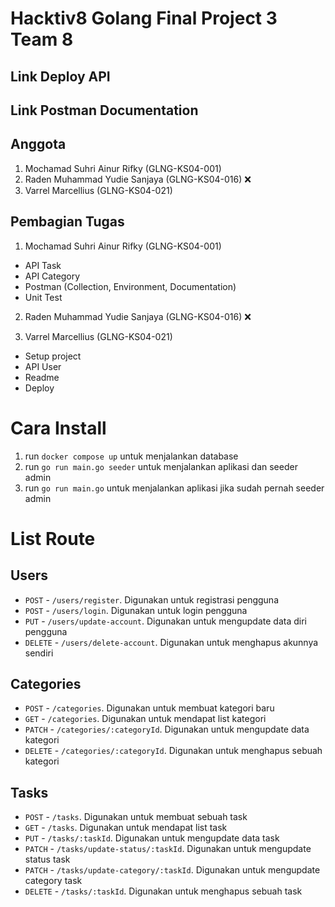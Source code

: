 # Hacktiv8 Golang Final Project 3 Team 8

## Link Deploy API

## Link Postman Documentation

## Anggota

1. Mochamad Suhri Ainur Rifky (GLNG-KS04-001)
2. Raden Muhammad Yudie Sanjaya (GLNG-KS04-016) :x:
3. Varrel Marcellius (GLNG-KS04-021)

## Pembagian Tugas

1. Mochamad Suhri Ainur Rifky (GLNG-KS04-001)

- API Task
- API Category
- Postman (Collection, Environment, Documentation)
- Unit Test

2. Raden Muhammad Yudie Sanjaya (GLNG-KS04-016) :x:


3. Varrel Marcellius (GLNG-KS04-021)

- Setup project
- API User
- Readme
- Deploy

# Cara Install

1. run `docker compose up` untuk menjalankan database
2. run `go run main.go seeder` untuk menjalankan aplikasi dan seeder admin
3. run `go run main.go` untuk menjalankan aplikasi jika sudah pernah seeder admin

# List Route

## Users

- `POST` - `/users/register`. Digunakan untuk registrasi pengguna
- `POST` - `/users/login`. Digunakan untuk login pengguna
- `PUT` - `/users/update-account`. Digunakan untuk mengupdate data diri pengguna
- `DELETE` - `/users/delete-account`. Digunakan untuk menghapus akunnya sendiri

## Categories

- `POST` - `/categories`. Digunakan untuk membuat kategori baru
- `GET` - `/categories`. Digunakan untuk mendapat list kategori
- `PATCH` - `/categories/:categoryId`. Digunakan untuk mengupdate data kategori
- `DELETE` - `/categories/:categoryId`. Digunakan untuk menghapus sebuah kategori

## Tasks

- `POST` - `/tasks`. Digunakan untuk membuat sebuah task
- `GET` - `/tasks`. Digunakan untuk mendapat list task
- `PUT` - `/tasks/:taskId`. Digunakan untuk mengupdate data task
- `PATCH` - `/tasks/update-status/:taskId`. Digunakan untuk mengupdate status task
- `PATCH` - `/tasks/update-category/:taskId`. Digunakan untuk mengupdate category task
- `DELETE` - `/tasks/:taskId`. Digunakan untuk menghapus sebuah task